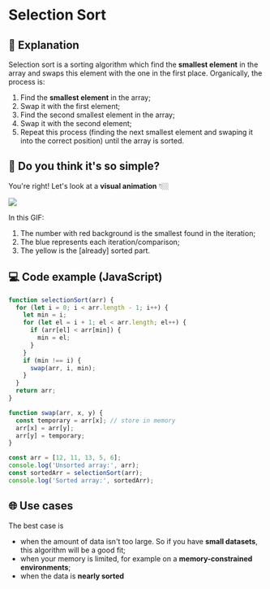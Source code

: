 # Selection Sort

## 📝 Explanation

Selection sort is a sorting algorithm which find the **smallest element** in the array and swaps this element with the one in the first place. Organically, the process is:

1. Find the **smallest element** in the array;
2. Swap it with the first element;
3. Find the second smallest element in the array;
4. Swap it with the second element;
5. Repeat this process (finding the next smallest element and swaping it into the correct position) until the array is sorted.

<!-- ### Number of key comparisons

Always `N(N − 1)/2`. -->

## 🤔 Do you think it's so simple?

You're right! Let's look at a **visual animation** 👇🏼

![](https://upload.wikimedia.org/wikipedia/commons/9/94/Selection-Sort-Animation.gif)

In this GIF:

1. The number with red background is the smallest found in the iteration;
2. The blue represents each iteration/comparison;
3. The yellow is the [already] sorted part.

## 💻 Code example (JavaScript)

```js
function selectionSort(arr) {
  for (let i = 0; i < arr.length - 1; i++) {
    let min = i;
    for (let el = i + 1; el < arr.length; el++) {
      if (arr[el] < arr[min]) {
        min = el;
      }
    }
    if (min !== i) {
      swap(arr, i, min);
    }
  }
  return arr;
}

function swap(arr, x, y) {
  const temporary = arr[x]; // store in memory
  arr[x] = arr[y];
  arr[y] = temporary;
}

const arr = [12, 11, 13, 5, 6];
console.log('Unsorted array:', arr);
const sortedArr = selectionSort(arr);
console.log('Sorted array:', sortedArr);
```

## 🌐 Use cases

The best case is

- when the amount of data isn't too large. So if you have **small datasets**, this algorithm will be a good fit;
- when your memory is limited, for example on a **memory-constrained environments**;
- when the data is **nearly sorted**

